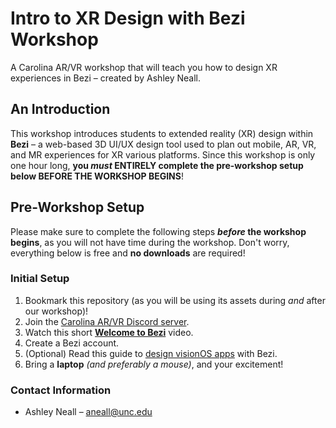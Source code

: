 # Intro to XR Design with Bezi Workshop
A Carolina AR/VR workshop that will teach you how to design XR experiences in Bezi – created by Ashley Neall.

## An Introduction
This workshop introduces students to extended reality (XR) design within **Bezi** – a web-based 3D UI/UX design tool used to plan out mobile, AR, VR, and MR experiences for XR various platforms. Since this workshop is only one hour long, **you _must_ ENTIRELY complete the pre-workshop setup below BEFORE THE WORKSHOP BEGINS**!

## Pre-Workshop Setup
Please make sure to complete the following steps ***before* the workshop begins**, as you will not have time during the workshop. Don't worry, everything below is free and **no downloads** are required!

### Initial Setup
1. Bookmark this repository (as you will be using its assets during _and_ after our workshop)!
2. Join the [Carolina AR/VR Discord server](https://discord.gg/cYseCtevW9).
3. Watch this short [**Welcome to Bezi**](https://www.bezi.com/bezi-101) video.
4. Create a Bezi account.
5. (Optional) Read this guide to [design visionOS apps](https://www.bezi.com/apple-vision-pro-guide) with Bezi.
6. Bring a **laptop** _(and preferably a mouse)_, and your excitement!

### Contact Information
* Ashley Neall – aneall@unc.edu


